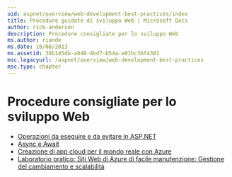 ```yaml
---
uid: aspnet/overview/web-development-best-practices/index
title: Procedure guidate di sviluppo Web | Microsoft Docs
author: rick-anderson
description: Procedure consigliate per lo sviluppo Web
ms.author: riande
ms.date: 10/08/2013
ms.assetid: 38b145db-a848-4bd7-b54a-e01bc36f4301
msc.legacyurl: /aspnet/overview/web-development-best-practices
msc.type: chapter
---
```

<a name="web-development-best-practices"></a>Procedure consigliate per lo sviluppo Web
====================

- [Operazioni da eseguire e da evitare in ASP.NET](what-not-to-do-in-aspnet-and-what-to-do-instead.md)
- [Async e Await](async-and-await.md)
- [Creazione di app cloud per il mondo reale con Azure](../developing-apps-with-windows-azure/building-real-world-cloud-apps-with-windows-azure/index.md)
- [Laboratorio pratico: Siti Web di Azure di facile manutenzione: Gestione del cambiamento e scalabilità](../developing-apps-with-windows-azure/maintainable-azure-websites-managing-change-and-scale.md)
